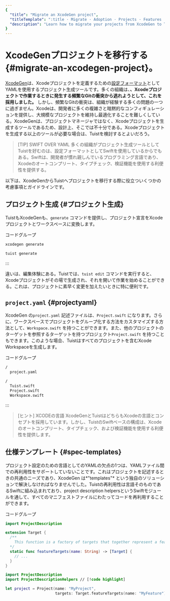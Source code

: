 ```yaml
---
{
  "title": "Migrate an XcodeGen project",
  "titleTemplate": ":title · Migrate · Adoption · Projects · Features · Guides · Tuist",
  "description": "Learn how to migrate your projects from XcodeGen to Tuist."
}
---
```

# XcodeGenプロジェクトを移行する{#migrate-an-xcodegen-project}。

[XcodeGen](https://github.com/yonaskolb/XcodeGen)は、Xcodeプロジェクトを定義するための[設定フォーマット](https://github.com/yonaskolb/XcodeGen/blob/master/Docs/ProjectSpec.md)としてYAMLを使用するプロジェクト生成ツールです。多くの組織は、**、Xcodeプロジェクトで作業するときに発生する頻繁なGitの衝突から逃れようとして、これを採用しました。**
しかし、頻繁なGitの衝突は、組織が経験する多くの問題の一つに過ぎません。Xcodeは、開発者に多くの複雑さと暗黙的なコンフィギュレーションを提供し、大規模なプロジェクトを維持し最適化することを難しくしている。XcodeGenは、プロジェクトマネージャではなく、Xcodeプロジェクトを生成するツールであるため、設計上、そこでは不十分である。Xcodeプロジェクトを生成する以上のツールが必要な場合は、Tuistを検討するとよいだろう。

> [TIP] SWIFT OVER YAML
> 多くの組織がプロジェクト生成ツールとしてTuistを好むのは、設定フォーマットとしてSwiftを使用しているからでもある。Swiftは、開発者が慣れ親しんでいるプログラミング言語であり、Xcodeのオートコンプリート、タイプチェック、検証機能を使用する利便性を提供する。

以下は、XcodeGenからTuistへプロジェクトを移行する際に役立ついくつかの考慮事項とガイドラインです。

## プロジェクト生成 {#プロジェクト生成}

TuistもXcodeGenも、`generate` コマンドを提供し、プロジェクト宣言をXcodeプロジェクトとワークスペースに変換します。

コードグループ

```bash [XcodeGen]
xcodegen generate
```

```bash [Tuist]
tuist generate
```
:::

違いは、編集体験にある。Tuistでは、`tuist edit`
コマンドを実行すると、Xcodeプロジェクトがその場で生成され、それを開いて作業を始めることができる。これは、プロジェクトに素早く変更を加えたいときに特に便利です。

## `project.yaml` {#projectyaml}

XcodeGen の`project.yaml` 記述ファイルは、`Project.swift`
になります。さらに、ワークスペースでプロジェクトをグループ化する方法をカスタマイズする方法として、`Workspace.swift`
を持つことができます。また、他のプロジェクトのターゲットを参照するターゲットを持つプロジェクト`Project.swift`
を持つこともできます。このような場合、Tuistはすべてのプロジェクトを含むXcode Workspaceを生成します。

コードグループ

```bash [XcodeGen directory structure]
/
  project.yaml
```

```bash [Tuist directory structure]
/
  Tuist.swift
  Project.swift
  Workspace.swift
```
:::

> [ヒント] XCODEの言語
> XcodeGenとTuistはどちらもXcodeの言語とコンセプトを採用しています。しかし、TuistのSwiftベースの構成は、Xcodeのオートコンプリート、タイプチェック、および検証機能を使用する利便性を提供します。

## 仕様テンプレート {#spec-templates}

プロジェクト設定のための言語としてのYAMLの欠点の1つは、YAMLファイル間での再利用性をサポートしていないことです。これはプロジェクトを記述するときの共通のニーズであり、XcodeGen
は*"templates"*
という独自のソリューションで解決しなければなりませんでした。Tuistの再利用性は言語そのものであるSwiftに組み込まれており、<LocalizedLink href="/guides/features/projects/code-sharing">project
description
helpers</LocalizedLink>というSwiftモジュールを通して、すべてのマニフェストファイルにわたってコードを再利用することができます。

コードグループ
```swift [Tuist/ProjectDescriptionHelpers/Target+Features.swift]
import ProjectDescription

extension Target {
  /**
    This function is a factory of targets that together represent a feature.
  */
  static func featureTargets(name: String) -> [Target] {
    // ...
  }
}
```
```swift [Project.swift]
import ProjectDescription
import ProjectDescriptionHelpers // [!code highlight]

let project = Project(name: "MyProject",
                      targets: Target.featureTargets(name: "MyFeature")) // [!code highlight]
```
